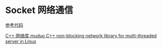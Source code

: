 # Socket 网络通信
[参考代码](https://github.com/Ewenwan/Linux_Code_Test/tree/master/Samples_Socket)


[ C++ 网络库 muduo C++ non-blocking network library for multi-threaded server in Linux](https://github.com/Ewenwan/muduo)


